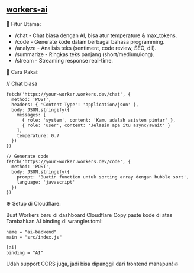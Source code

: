 ## [workers-ai](https://cocode.androidbutut.workers.dev)

🎯 Fitur Utama:
* /chat - Chat biasa dengan AI, bisa atur temperature & max_tokens.
* /code - Generate kode dalam berbagai bahasa programming.
* /analyze - Analisis teks (sentiment, code review, SEO, dll).
* /summarize - Ringkas teks panjang (short/medium/long).
* /stream - Streaming response real-time.
  
📝 Cara Pakai:

// Chat biasa

```
fetch('https://your-worker.workers.dev/chat', {
  method: 'POST',
  headers: { 'Content-Type': 'application/json' },
  body: JSON.stringify({
    messages: [
      { role: 'system', content: 'Kamu adalah asisten pintar' },
      { role: 'user', content: 'Jelasin apa itu async/await' }
    ],
    temperature: 0.7
  })
})

// Generate code
fetch('https://your-worker.workers.dev/code', {
  method: 'POST',
  body: JSON.stringify({
    prompt: 'Buatin function untuk sorting array dengan bubble sort',
    language: 'javascript'
  })
})
```

⚙️ Setup di Cloudflare:

Buat Workers baru di dashboard Cloudflare
Copy paste kode di atas
Tambahkan AI binding di wrangler.toml:

```
name = "ai-backend"
main = "src/index.js"

[ai]
binding = "AI"
```

Udah support CORS juga, jadi bisa dipanggil dari frontend manapun! 🔥
